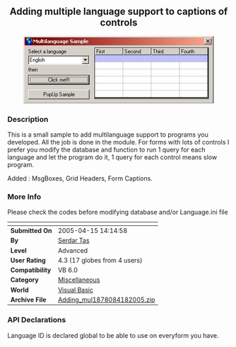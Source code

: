 ﻿<div align="center">

## Adding multiple language support to captions of controls

<img src="PIC200541891403567.jpg">
</div>

### Description

This is a small sample to add multilanguage support to programs you developed. All the job is done in the module. For forms with lots of controls I prefer you modify the database and function to run 1 query for each language and let the program do it, 1 query for each control means slow program.

Added : MsgBoxes, Grid Headers, Form Captions.
 
### More Info
 
Please check the codes before modifying database and/or Language.ini file


<span>             |<span>
---                |---
**Submitted On**   |2005-04-15 14:14:58
**By**             |[Serdar Tas](https://github.com/Planet-Source-Code/PSCIndex/blob/master/ByAuthor/serdar-tas.md)
**Level**          |Advanced
**User Rating**    |4.3 (17 globes from 4 users)
**Compatibility**  |VB 6\.0
**Category**       |[Miscellaneous](https://github.com/Planet-Source-Code/PSCIndex/blob/master/ByCategory/miscellaneous__1-1.md)
**World**          |[Visual Basic](https://github.com/Planet-Source-Code/PSCIndex/blob/master/ByWorld/visual-basic.md)
**Archive File**   |[Adding\_mul1878084182005\.zip](https://github.com/Planet-Source-Code/serdar-tas-adding-multiple-language-support-to-captions-of-controls__1-60007/archive/master.zip)

### API Declarations

Language ID is declared global to be able to use on everyform you have.





